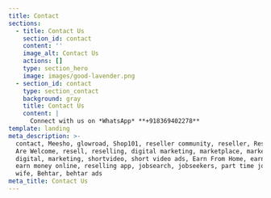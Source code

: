 ```yaml
---
title: Contact
sections:
  - title: Contact Us
    section_id: contact
    content: ''
    image_alt: Contact Us
    actions: []
    type: section_hero
    image: images/good-lavender.png
  - section_id: contact
    type: section_contact
    background: gray
    title: Contact Us
    content: |
      Connect with us on *WhatsApp* **+918369402278**
template: landing
meta_description: >-
  contact, Meesho, glowroad, Shop101, reseller community, reseller, Resellers
  Are Welcome, resell, reselling, digital marketing, marketplace, marketing
  digital, marketing, shortvideo, short video ads, Earn From Home, earnonline,
  earn money online, reselling app, jobsearch, jobseekers, part time job, house
  wife, Behtar, behtar ads
meta_title: Contact Us
---
```

